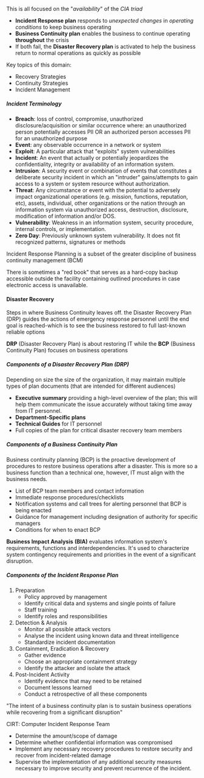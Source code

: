 This is all focused on the "*availability*" of the *CIA triad*

- **Incident Response plan** responds to *unexpected changes* in *operating conditions* to keep business operating
- **Business Continuity plan** enables the business to continue operating **throughout** the crisis
- If both fail, the **Disaster Recovery plan** is activated to help the business return to normal operations as quickly as possible

Key topics of this domain:
- Recovery Strategies
- Continuity Strategies
- Incident Management

##### Incident Terminology
- **Breach**: loss of control, compromise, unauthorized disclosure/acquisition or similar occurrence where: an unauthorized person potentially accesses PII OR an authorized person accesses PII for an unauthorized purpose
- **Event**: any observable occurrence in a network or system
- **Exploit**: A particular attack that "exploits" system vulnerabilities
- **Incident**: An event that actually or potentially jeopardizes the confidentiality, integrity or availability of an information system.
- **Intrusion**: A security event or combination of events that constitutes a deliberate security incident in which an "intruder" gains/attempts to gain access to a system or system resource without authorization.
- **Threat**: Any circumstance or event with the potential to adversely impact organizational operations (e.g. mission, functions, reputation, etc), assets, individual, other organizations or the nation through an information system via unauthorized access, destruction, disclosure, modification of information and/or DOS.
- **Vulnerability**: Weakness in an information system, security procedure, internal controls, or implementation.
- **Zero Day**: Previously unknown system vulnerability. It does not fit recognized patterns, signatures or methods


Incident Response Planning is a subset of the greater discipline of business continuity management (BCM)

There is sometimes a "red book" that serves as a hard-copy backup accessible outside the facility containing outlined procedures in case electronic access is unavailable.

#### Disaster Recovery
Steps in where Business Continuity leaves off.
the Disaster Recovery Plan (DRP) guides the actions of emergency response personnel until the end goal is reached-which is to see the business restored to full last-known reliable options

**DRP** (Disaster Recovery Plan) is about restoring IT while the **BCP** (Business Continuity Plan) focuses on business operations

##### Components of a Disaster Recovery Plan (DRP)
Depending on size the size of the organization, it may maintain multiple types of plan documents (that are intended for different audiences)
- **Executive summary** providing a high-level overview of the plan; this will help them communicate the issue accurately without taking time away from IT personnel.
- **Department-Specific plans**
- **Technical Guides** for IT personnel
- Full copies of the plan for critical disaster recovery team members

##### Components of a Business Continuity Plan
Business continuity planning (BCP) is the proactive development of procedures to restore business operations after a disaster.
This is more so a business function than a technical one, however, IT must align with the business needs.
- List of BCP team members and contact information
- Immediate response procedures/checklists
- Notification systems and call trees for alerting personnel that BCP is being enacted
- Guidance for management including designation of authority for specific managers
- Conditions for when to enact BCP

**Business Impact Analysis** **(BIA)** evaluates information system's requirements, functions and interdependencies. It's used to characterize system contingency requirements and priorities in the event of a significant disruption.

##### Components of the Incident Response Plan
1. Preparation
	- Policy approved by management
	- Identify critical data and systems and single points of failure
	- Staff training
	- Identify roles and responsibilities
2. Detection & Analysis
	- Monitor all possible attack vectors
	- Analyse the incident using known data and threat intelligence
	- Standardize incident documentation
3. Containment, Eradication & Recovery
	 - Gather evidence
	 - Choose an appropriate containment strategy
	 - Identify the attacker and isolate the attack
4. Post-Incident Activity
	 - Identify evidence that may need to be retained
	 - Document lessons learned
	 - Conduct a retrospective of all these components

"The intent of a business continuity plan is to sustain business operations while recovering from a significant disruption"

CIRT: Computer Incident Response Team
- Determine the amount/scope of damage
- Determine whether confidential information was compromised
- Implement any necessary recovery procedures to restore security and recover from incident-related damage
- Supervise the implementation of any additional security measures necessary to improve security and prevent recurrence of the incident.


